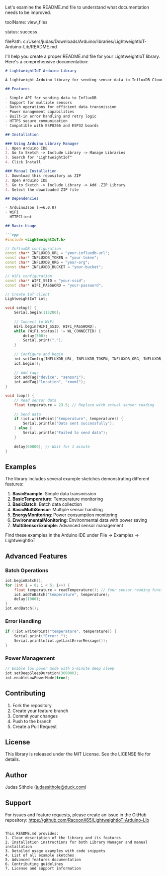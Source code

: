 


          
Let's examine the README.md file to understand what documentation needs to be improved.
        
            
toolName: view_files
            
status: success
          
            
filePath: c:/Users/judas/Downloads/Arduino/libraries/LightweightIoT-Arduino-Lib/README.md
          
I'll help you create a proper README.md file for your LightweightIoT library. Here's a comprehensive documentation:

```markdown:c:/Users/judas/Downloads/Arduino/libraries/LightweightIoT-Arduino-Lib/README.md
# LightweightIoT Arduino Library

A lightweight Arduino library for sending sensor data to InfluxDB Cloud. This library provides an easy-to-use interface for IoT data collection and transmission, with support for multiple sensors, batch operations, and power management features.

## Features

- Simple API for sending data to InfluxDB
- Support for multiple sensors
- Batch operations for efficient data transmission
- Power management capabilities
- Built-in error handling and retry logic
- HTTPS secure communication
- Compatible with ESP8266 and ESP32 boards

## Installation

### Using Arduino Library Manager
1. Open Arduino IDE
2. Go to Sketch -> Include Library -> Manage Libraries
3. Search for "LightweightIoT"
4. Click Install

### Manual Installation
1. Download this repository as ZIP
2. Open Arduino IDE
3. Go to Sketch -> Include Library -> Add .ZIP Library
4. Select the downloaded ZIP file

## Dependencies

- ArduinoJson (>=6.0.0)
- WiFi
- HTTPClient

## Basic Usage

```cpp
#include <LightweightIoT.h>

// InfluxDB configuration
const char* INFLUXDB_URL = "your-influxdb-url";
const char* INFLUXDB_TOKEN = "your-token";
const char* INFLUXDB_ORG = "your-org";
const char* INFLUXDB_BUCKET = "your-bucket";

// WiFi configuration
const char* WIFI_SSID = "your-ssid";
const char* WIFI_PASSWORD = "your-password";

// Create IoT client
LightweightIoT iot;

void setup() {
    Serial.begin(115200);
    
    // Connect to WiFi
    WiFi.begin(WIFI_SSID, WIFI_PASSWORD);
    while (WiFi.status() != WL_CONNECTED) {
        delay(500);
        Serial.print(".");
    }
    
    // Configure and begin
    iot.setConfig(INFLUXDB_URL, INFLUXDB_TOKEN, INFLUXDB_ORG, INFLUXDB_BUCKET);
    iot.begin();
    
    // Add tags
    iot.addTag("device", "sensor1");
    iot.addTag("location", "room1");
}

void loop() {
    // Read sensor data
    float temperature = 23.5; // Replace with actual sensor reading
    
    // Send data
    if (iot.writePoint("temperature", temperature)) {
        Serial.println("Data sent successfully");
    } else {
        Serial.println("Failed to send data");
    }
    
    delay(60000); // Wait for 1 minute
}
```

## Examples

The library includes several example sketches demonstrating different features:

1. **BasicExample**: Simple data transmission
2. **BasicTemperature**: Temperature monitoring
3. **BasicBatch**: Batch data collection
4. **BasicMultiSensor**: Multiple sensor handling
5. **EnergyMonitoring**: Power consumption monitoring
6. **EnvironmentalMonitoring**: Environmental data with power saving
7. **MultiSensorExample**: Advanced sensor management

Find these examples in the Arduino IDE under File -> Examples -> LightweightIoT

## Advanced Features

### Batch Operations

```cpp
iot.beginBatch();
for (int i = 0; i < 5; i++) {
    float temperature = readTemperature(); // Your sensor reading function
    iot.addToBatch("temperature", temperature);
    delay(1000);
}
iot.endBatch();
```

### Error Handling

```cpp
if (!iot.writePoint("temperature", temperature)) {
    Serial.print("Error: ");
    Serial.println(iot.getLastErrorMessage());
}
```

### Power Management

```cpp
// Enable low power mode with 5-minute deep sleep
iot.setDeepSleepDuration(300000);
iot.enableLowPowerMode(true);
```

## Contributing

1. Fork the repository
2. Create your feature branch
3. Commit your changes
4. Push to the branch
5. Create a Pull Request

## License

This library is released under the MIT License. See the LICENSE file for details.

## Author

Judas Sithole (judassithole@duck.com)

## Support

For issues and feature requests, please create an issue in the GitHub repository:
https://github.com/RacoonX65/LightweightIoT-Arduino-Lib
```

This README.md provides:
1. Clear description of the library and its features
2. Installation instructions for both Library Manager and manual installation
3. Detailed usage examples with code snippets
4. List of all example sketches
5. Advanced features documentation
6. Contributing guidelines
7. License and support information


